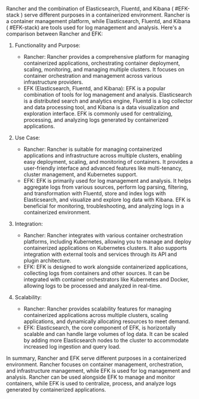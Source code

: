Rancher and the combination of Elasticsearch, Fluentd, and Kibana ( #EFK-stack ) serve different purposes in a containerized environment. Rancher is a container management platform, while Elasticsearch, Fluentd, and Kibana ( #EFK-stack) are tools used for log management and analysis. Here's a comparison between Rancher and EFK:

1. Functionality and Purpose:
    
    - Rancher: Rancher provides a comprehensive platform for managing containerized applications, orchestrating container deployment, scaling, monitoring, and managing multiple clusters. It focuses on container orchestration and management across various infrastructure providers.
    - EFK (Elasticsearch, Fluentd, and Kibana): EFK is a popular combination of tools for log management and analysis. Elasticsearch is a distributed search and analytics engine, Fluentd is a log collector and data processing tool, and Kibana is a data visualization and exploration interface. EFK is commonly used for centralizing, processing, and analyzing logs generated by containerized applications.
    
2. Use Case:
    
    - Rancher: Rancher is suitable for managing containerized applications and infrastructure across multiple clusters, enabling easy deployment, scaling, and monitoring of containers. It provides a user-friendly interface and advanced features like multi-tenancy, cluster management, and Kubernetes support.
    - EFK: EFK is primarily used for log management and analysis. It helps aggregate logs from various sources, perform log parsing, filtering, and transformation with Fluentd, store and index logs with Elasticsearch, and visualize and explore log data with Kibana. EFK is beneficial for monitoring, troubleshooting, and analyzing logs in a containerized environment.
    
3. Integration:
    
    - Rancher: Rancher integrates with various container orchestration platforms, including Kubernetes, allowing you to manage and deploy containerized applications on Kubernetes clusters. It also supports integration with external tools and services through its API and plugin architecture.
    - EFK: EFK is designed to work alongside containerized applications, collecting logs from containers and other sources. It can be integrated with container orchestrators like Kubernetes and Docker, allowing logs to be processed and analyzed in real-time.
    
4. Scalability:
    
    - Rancher: Rancher provides scalability features for managing containerized applications across multiple clusters, scaling applications, and dynamically allocating resources to meet demand.
    - EFK: Elasticsearch, the core component of EFK, is horizontally scalable and can handle large volumes of log data. It can be scaled by adding more Elasticsearch nodes to the cluster to accommodate increased log ingestion and query load.
    

In summary, Rancher and EFK serve different purposes in a containerized environment. Rancher focuses on container management, orchestration, and infrastructure management, while EFK is used for log management and analysis. Rancher can be used alongside EFK to manage and monitor containers, while EFK is used to centralize, process, and analyze logs generated by containerized applications.